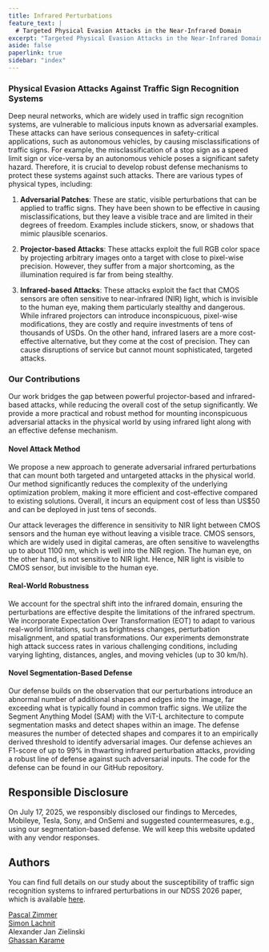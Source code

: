 ```yaml
---
title: Infrared Perturbations
feature_text: |
  # Targeted Physical Evasion Attacks in the Near-Infrared Domain
excerpt: "Targeted Physical Evasion Attacks in the Near-Infrared Domain (NDSS'26) exploit the visibility of infrared-light to CMOS camera sensors and invisibility to the human eye to manipulate predictions of machine learning systems."
aside: false
paperlink: true
sidebar: "index"
---
```


### Physical Evasion Attacks Against Traffic Sign Recognition Systems

Deep neural networks, which are widely used in traffic sign recognition systems, are vulnerable to malicious inputs known as adversarial examples. These attacks can have serious consequences in safety-critical applications, such as autonomous vehicles, by causing misclassifications of traffic signs. For example, the misclassification of a stop sign as a speed limit sign or vice-versa by an autonomous vehicle poses a significant safety hazard. Therefore, it is crucial to develop robust defense mechanisms to protect these systems against such attacks. There are various types of physical types, including:

1. **Adversarial Patches**: These are static, visible perturbations that can be applied to traffic signs. They have been shown to be effective in causing misclassifications, but they leave a visible trace and are limited in their degrees of freedom. Examples include stickers, snow, or shadows that mimic plausible scenarios.

2. **Projector-based Attacks**: These attacks exploit the full RGB color space by projecting arbitrary images onto a target with close to pixel-wise precision. However, they suffer from a major shortcoming, as the illumination required is far from being stealthy.
    
3. **Infrared-based Attacks**: These attacks exploit the fact that CMOS sensors are often sensitive to near-infrared (NIR) light, which is invisible to the human eye, making them particularly stealthy and dangerous. While infrared projectors can introduce inconspicuous, pixel-wise modifications, they are costly and require investments of tens of thousands of USDs. On the other hand, infrared lasers are a more cost-effective alternative, but they come at the cost of precision. They can cause disruptions of service but cannot mount sophisticated, targeted attacks.

### Our Contributions

Our work bridges the gap between powerful projector-based and infrared-based attacks, while reducing the overall cost of the setup significantly. We provide a more practical and robust method for mounting inconspicuous adversarial attacks in the physical world by using infrared light along with an effective defense mechanism.

#### Novel Attack Method

We propose a new approach to generate adversarial infrared perturbations that can mount both targeted and untargeted attacks in the physical world. Our method significantly reduces the complexity of the underlying optimization problem, making it more efficient and cost-effective compared to existing solutions. Overall, it  incurs an equipment cost of less than US$50 and can be deployed in just tens of seconds. 

Our attack leverages the difference in sensitivity to NIR light between CMOS sensors and the human eye without leaving a visible trace. CMOS sensors, which are widely used in digital cameras, are often sensitive to wavelengths up to about 1100 nm, which is well into the NIR region. The human eye, on the other hand, is not sensitive to NIR light. Hence, NIR light is visible to CMOS sensor, but invisible to the human eye.

#### Real-World Robustness

We account for the spectral shift into the infrared domain, ensuring the perturbations are effective despite the limitations of the infrared spectrum. We incorporate Expectation Over Transformation (EOT) to adapt to various real-world limitations, such as brightness changes, perturbation misalignment, and spatial transformations. Our experiments demonstrate high attack success rates in various challenging conditions, including varying lighting, distances, angles, and moving vehicles (up to 30 km/h).

#### Novel Segmentation-Based Defense

Our defense builds on the observation that our perturbations introduce an abnormal number of additional shapes and edges into the image, far exceeding what is typically found in common traffic signs. We utilize the Segment Anything Model (SAM) with the ViT-L architecture to compute segmentation masks and detect shapes within an image. The defense measures the number of detected shapes and compares it to an empirically derived threshold to identify adversarial images. Our defense achieves an F1-score of up to 99% in thwarting infrared perturbation attacks, providing a robust line of defense against such adversarial inputs. The code for the defense can be found in our GitHub repository.

## Responsible Disclosure

On July 17, 2025, we responsibly disclosed our findings to Mercedes, Mobileye, Tesla, Sony, and OnSemi and suggested countermeasures, e.g., using our segmentation-based defense. We will keep this website updated with any vendor responses.

## Authors

You can find full details on our study about the susceptibility of traffic sign recognition systems to infrared perturbations in our NDSS 2026 paper, which is available [here](https://arxiv.org/pdf/2509.02042).

[Pascal Zimmer](https://informatik.rub.de/infsec/people/zimmer/)\
[Simon Lachnit](https://informatik.rub.de/infsec/people/lachnit/)\
Alexander Jan Zielinski\
[Ghassan Karame](https://ghassankarame.com/?i=1)

